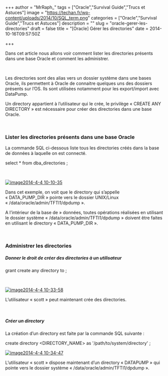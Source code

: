 +++
author = "MrRaph_"
tags = ["Oracle","Survival Guide","Trucs et Astuces"]
image = "https://techan.fr/wp-content/uploads/2014/10/SQL_term.png"
categories = ["Oracle","Survival Guide","Trucs et Astuces"]
description = ""
slug = "oracle-gerer-les-directories"
draft = false
title = "[Oracle] Gérer les directories"
date = 2014-10-16T09:57:50Z

+++


Dans cet article nous allons voir comment lister les directories présents dans une base Oracle et comment les administrer.  
  
  

Les directories sont des alias vers un dossier système dans une bases Oracle, ils permettent à Oracle de connaitre quelques uns des dossiers présents sur l’OS. Ils sont utilisées notamment pour les export/import avec DataPump.

Un directory appartient à l’utilisateur qui le crée, le privilège « CREATE ANY DIRECTORY » est nécessaire pour créer des directories dans une base Oracle.

 

### Lister les directories présents dans une base Oracle

La commande SQL ci-dessous liste tous les directories créés dans la base de données à laquelle on est connecté.

select * from dba_directories ;

 

[![image2014-4-4 10-10-35](https://techan.fr/wp-content/uploads/2014/10/image2014-4-4-10-10-35.png)](https://techan.fr/wp-content/uploads/2014/10/image2014-4-4-10-10-35.png)

Dans cet exemple, on voit que le directory qui s’appelle « DATA_PUMP_DIR » pointe vers le dossier UNIX/Linux « /data/oracle/admin/TFTI1/dpdump ».

A l’intérieur de la base de » données, toutes opérations réalisées en utilisant le dossier système « /data/oracle/admin/TFTI1/dpdump » doivent être faites en utilisant le directory « DATA_PUMP_DIR ».

 

### Administrer les directories

##### Donner le droit de créer des directories à un utilisateur

grant create any directory to <username> ;

 

[![image2014-4-4 10-33-58](https://techan.fr/wp-content/uploads/2014/10/image2014-4-4-10-33-58.png)](https://techan.fr/wp-content/uploads/2014/10/image2014-4-4-10-33-58.png)

L’utilisateur « scott » peut maintenant crée des directories.

 

##### Créer un directory

La création d’un directory est faite par la commande SQL suivante :

create directory <DIRECTORY_NAME> as '/path/to/system/directory' ;

[![image2014-4-4 10-34-47](https://techan.fr/wp-content/uploads/2014/10/image2014-4-4-10-34-47.png)](https://techan.fr/wp-content/uploads/2014/10/image2014-4-4-10-34-47.png)

L’utilisateur « scott » dispose maintenant d’un directory « DATAPUMP » qui pointe vers le dossier système « /data/oracle/admin/TFTI1/dpdump ».

 


